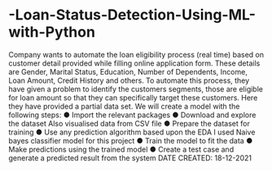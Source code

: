 # -Loan-Status-Detection-Using-ML-with-Python
Company wants to automate the loan eligibility process (real time) based on customer detail provided while filling online application form. These details are Gender, Marital Status, Education, Number of Dependents, Income, Loan Amount, Credit History and others. To automate this process, they have given a problem to identify the customers segments, those are eligible for loan amount so that they can specifically target these customers. Here they have provided a partial data set. We will create a model with the following steps: 
● Import the relevant packages 
● Download and explore the dataset Also visualised data from CSV file 
● Prepare the dataset for training 
● Use any prediction algorithm based upon the EDA I used Naive bayes classifier model for this project 
● Train the model to fit the data 
● Make predictions using the trained model 
● Create a test case and generate a predicted result from the system DATE CREATED: 18-12-2021
